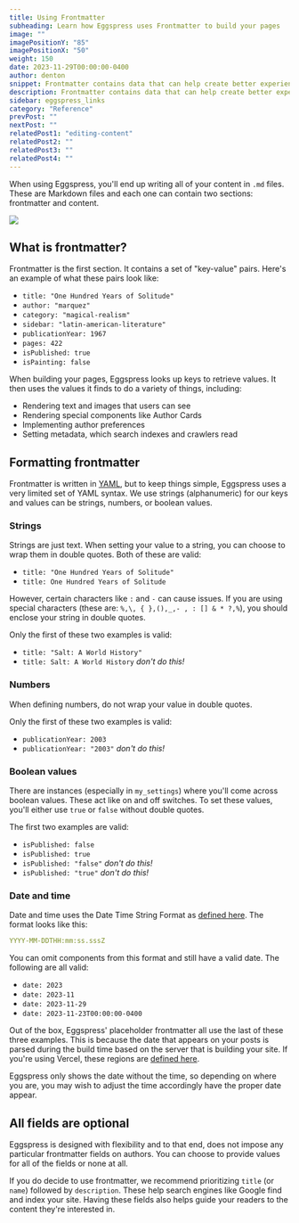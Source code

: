 ```yaml
---
title: Using Frontmatter
subheading: Learn how Eggspress uses Frontmatter to build your pages
image: ""
imagePositionY: "85"
imagePositionX: "50"
weight: 150
date: 2023-11-29T00:00:00-0400
author: denton
snippet: Frontmatter contains data that can help create better experiences for you and your readers. Learn how frontmatter works and our advice for using it.
description: Frontmatter contains data that can help create better experiences for you and your readers. Learn how frontmatter works and our advice for using it.
sidebar: eggspress_links
category: "Reference"
prevPost: ""
nextPost: ""
relatedPost1: "editing-content"
relatedPost2: ""
relatedPost3: ""
relatedPost4: ""
---
```


When using Eggspress, you'll end up writing all of your content in `.md` files. These are Markdown files and each one can contain two sections: frontmatter and content.

![](clothesline.jpg)

## What is frontmatter?

Frontmatter is the first section. It contains a set of "key-value" pairs. Here's an example of what these pairs look like:
- `title: "One Hundred Years of Solitude"`
- `author: "marquez"`
- `category: "magical-realism"`
- `sidebar: "latin-american-literature"`
- `publicationYear: 1967`
- `pages: 422`
- `isPublished: true`
- `isPainting: false`

When building your pages, Eggspress looks up keys to retrieve values. It then uses the values it finds to do a variety of things, including:
- Rendering text and images that users can see
- Rendering special components like Author Cards
- Implementing author preferences
- Setting metadata, which search indexes and crawlers read

## Formatting frontmatter
Frontmatter is written in [YAML](https://en.wikipedia.org/wiki/YAML), but to keep things simple, Eggspress uses a very limited set of YAML syntax. We use strings (alphanumeric) for our keys and values can be strings, numbers, or boolean values.

### Strings
Strings are just text. When setting your value to a string, you can choose to wrap them in double quotes. Both of these are valid:
- `title: "One Hundred Years of Solitude"`
- `title: One Hundred Years of Solitude`

However, certain characters like `:` and `-` can cause issues. If you are using special characters (these are: `%,\, { },(),_,- , : [] & * ?,%`), you should enclose your string in double quotes.

Only the first of these two examples is valid:
- `title: "Salt: A World History"`
- `title: Salt: A World History`  *don't do this!*

### Numbers
When defining numbers, do not wrap your value in double quotes.

Only the first of these two examples is valid:
- `publicationYear: 2003`
- `publicationYear: "2003"` *don't do this!*

### Boolean values
There are instances (especially in `my_settings`) where you'll come across boolean values. These act like on and off switches. To set these values, you'll either use `true` or `false` without double quotes.

The first two examples are valid:
- `isPublished: false`
- `isPublished: true`
- `isPublished: "false"` *don't do this!*
- `isPublished: "true"` *don't do this!*

### Date and time
Date and time uses the Date Time String Format as [defined here](https://developer.mozilla.org/en-US/docs/Web/JavaScript/Reference/Global_Objects/Date#date_time_string_format). The format looks like this:
```yaml
YYYY-MM-DDTHH:mm:ss.sssZ
```

You can omit components from this format and still have a valid date. The following are all valid:
- `date: 2023`
- `date: 2023-11`
- `date: 2023-11-29`
- `date: 2023-11-23T00:00:00-0400`

Out of the box, Eggspress' placeholder frontmatter all use the last of these three examples. This is because the date that appears on your posts is parsed during the build time based on the server that is building your site. If you're using Vercel, these regions are [defined here](https://vercel.com/docs/edge-network/regions).

Eggspress only shows the date without the time, so depending on where you are, you may wish to adjust the time accordingly have the proper date appear.

## All fields are optional
Eggspress is designed with flexibility and to that end, does not impose any particular frontmatter fields on authors. You can choose to provide values for all of the fields or none at all.

If you do decide to use frontmatter, we recommend prioritizing `title` (or `name`) followed by `description`. These help search engines like Google find and index your site. Having these fields also helps guide your readers to the content they're interested in.

